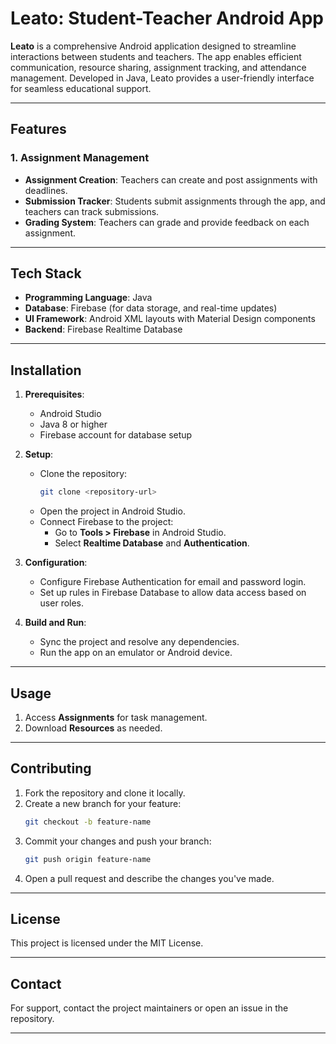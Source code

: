# Leato: Student-Teacher Android App

**Leato** is a comprehensive Android application designed to streamline interactions between students and teachers. The app enables efficient communication, resource sharing, assignment tracking, and attendance management. Developed in Java, Leato provides a user-friendly interface for seamless educational support.

---

## Features

### 1. Assignment Management
- **Assignment Creation**: Teachers can create and post assignments with deadlines.
- **Submission Tracker**: Students submit assignments through the app, and teachers can track submissions.
- **Grading System**: Teachers can grade and provide feedback on each assignment.

---

## Tech Stack

- **Programming Language**: Java
- **Database**: Firebase (for data storage, and real-time updates)
- **UI Framework**: Android XML layouts with Material Design components
- **Backend**: Firebase Realtime Database

---

## Installation

1. **Prerequisites**:
   - Android Studio
   - Java 8 or higher
   - Firebase account for database setup

2. **Setup**:
   - Clone the repository:
     ```bash
     git clone <repository-url>
     ```
   - Open the project in Android Studio.
   - Connect Firebase to the project:
     - Go to **Tools > Firebase** in Android Studio.
     - Select **Realtime Database** and **Authentication**.

3. **Configuration**:
   - Configure Firebase Authentication for email and password login.
   - Set up rules in Firebase Database to allow data access based on user roles.

4. **Build and Run**:
   - Sync the project and resolve any dependencies.
   - Run the app on an emulator or Android device.

---

## Usage

1. Access **Assignments** for task management.
2. Download **Resources** as needed.

---

## Contributing

1. Fork the repository and clone it locally.
2. Create a new branch for your feature:
   ```bash
   git checkout -b feature-name
   ```
3. Commit your changes and push your branch:
   ```bash
   git push origin feature-name
   ```
4. Open a pull request and describe the changes you've made.

---

## License

This project is licensed under the MIT License.

---

## Contact

For support, contact the project maintainers or open an issue in the repository.

--- 